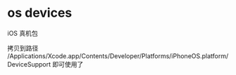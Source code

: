 # os devices
iOS 真机包

拷贝到路径 /Applications/Xcode.app/Contents/Developer/Platforms/iPhoneOS.platform/DeviceSupport 即可使用了

